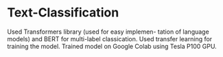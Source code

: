 # Text-Classification
Used Transformers library (used for easy implemen- tation of language models) and BERT for multi-label classication. Used transfer learning for training the model. Trained model on Google Colab using Tesla P100 GPU.
